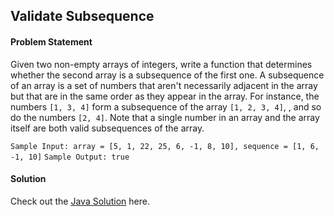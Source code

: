 ## Validate Subsequence

#### Problem Statement

Given two non-empty arrays of integers, write a function that determines whether the second array
is a subsequence of the first one. A subsequence of an array is a set of numbers that aren't necessarily adjacent
in the array but that are in the same order as they appear in the array. For instance, the numbers `[1, 3, 4]`
form a subsequence of the array `[1, 2, 3, 4]`, , and so do the numbers `[2, 4]`. Note that a single number in an array and the array itself are both valid subsequences of the array.

`Sample Input: array = [5, 1, 22, 25, 6, -1, 8, 10], sequence = [1, 6, -1, 10]`
`Sample Output: true`

#### Solution

Check out the [Java Solution](../Easy/ValidateSubsequence/Program.java) here.
